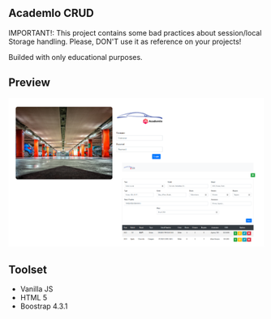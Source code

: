 Academlo CRUD
--
IMPORTANT!: This project contains some bad practices about session/local Storage handling. Please, DON'T use it as reference on your projects!

Builded with only educational purposes.

Preview
--
![Preview](./assets/img/preview.png)

Toolset
--
- Vanilla JS
- HTML 5
- Boostrap 4.3.1